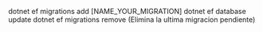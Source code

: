 ﻿dotnet ef migrations add [NAME_YOUR_MIGRATION]
dotnet ef database update
dotnet ef migrations remove (Elimina la ultima migracion pendiente)
